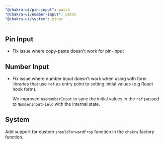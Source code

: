 ```yaml
---
"@chakra-ui/pin-input": patch
"@chakra-ui/number-input": patch
"@chakra-ui/system": minor
---
```


## Pin Input

- Fix issue where copy-paste doesn't work for pin-input

## Number Input

- Fix issue where number input doesn't work when using with form libraries that
  use `ref` as entry point to setting initial values (e.g React hook form).

  We improved `useNumberInput` to sync the initial values in the `ref` passed to
  `NumberInputField` with the internal state.

## System

Add support for custom `shouldForwardProp` function in the `chakra` factory
function.
